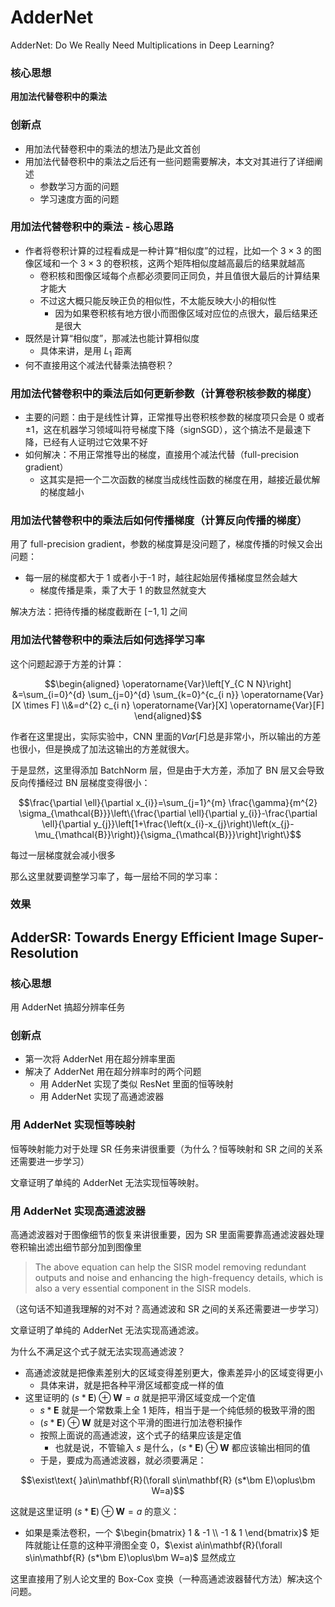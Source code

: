 # AdderNet

AdderNet: Do We Really Need Multiplications in Deep Learning?

### 核心思想

**用加法代替卷积中的乘法**

### 创新点

- 用加法代替卷积中的乘法的想法乃是此文首创
- 用加法代替卷积中的乘法之后还有一些问题需要解决，本文对其进行了详细阐述
  - 参数学习方面的问题
  - 学习速度方面的问题

### 用加法代替卷积中的乘法 - 核心思路

- 作者将卷积计算的过程看成是一种计算“相似度”的过程，比如一个 $3\times 3$ 的图像区域和一个 $3\times 3$ 的卷积核，这两个矩阵相似度越高最后的结果就越高
  - 卷积核和图像区域每个点都必须要同正同负，并且值很大最后的计算结果才能大
  - 不过这大概只能反映正负的相似性，不太能反映大小的相似性
    - 因为如果卷积核有地方很小而图像区域对应位的点很大，最后结果还是很大
- 既然是计算“相似度”，那减法也能计算相似度
  - 具体来讲，是用 $L_1$ 距离
- 何不直接用这个减法代替乘法搞卷积？

### 用加法代替卷积中的乘法后如何更新参数（计算卷积核参数的梯度）

- 主要的问题：由于是线性计算，正常推导出卷积核参数的梯度项只会是 0 或者 $\pm 1$，这在机器学习领域叫符号梯度下降（signSGD），这个搞法不是最速下降，已经有人证明过它效果不好
- 如何解决：不用正常推导出的梯度，直接用个减法代替（full-precision gradient）
  - 这其实是把一个二次函数的梯度当成线性函数的梯度在用，越接近最优解的梯度越小

### 用加法代替卷积中的乘法后如何传播梯度（计算反向传播的梯度）

用了 full-precision gradient，参数的梯度算是没问题了，梯度传播的时候又会出问题：
- 每一层的梯度都大于 1 或者小于-1 时，越往起始层传播梯度显然会越大
  - 梯度传播是乘，乘了大于 1 的数显然就变大

解决方法：把待传播的梯度截断在 $[-1,1]$ 之间

### 用加法代替卷积中的乘法后如何选择学习率

这个问题起源于方差的计算：

$$\begin{aligned}
\operatorname{Var}\left[Y_{C N N}\right] &=\sum_{i=0}^{d} \sum_{j=0}^{d} \sum_{k=0}^{c_{i n}} \operatorname{Var}[X \times F] \\&=d^{2} c_{i n} \operatorname{Var}[X] \operatorname{Var}[F]
\end{aligned}$$

作者在这里提出，实际实验中，CNN 里面的$Var[F]$总是非常小，所以输出的方差也很小，但是换成了加法这输出的方差就很大。

于是显然，这里得添加 BatchNorm 层，但是由于大方差，添加了 BN 层又会导致反向传播经过 BN 层梯度变得很小：

$$\frac{\partial \ell}{\partial x_{i}}=\sum_{j=1}^{m} \frac{\gamma}{m^{2} \sigma_{\mathcal{B}}}\left\{\frac{\partial \ell}{\partial y_{i}}-\frac{\partial \ell}{\partial y_{j}}\left[1+\frac{\left(x_{i}-x_{j}\right)\left(x_{j}-\mu_{\mathcal{B}}\right)}{\sigma_{\mathcal{B}}}\right]\right\}$$

每过一层梯度就会减小很多

那么这里就要调整学习率了，每一层给不同的学习率：

### 效果

## AdderSR: Towards Energy Efficient Image Super-Resolution

### 核心思想

用 AdderNet 搞超分辨率任务

### 创新点

- 第一次将 AdderNet 用在超分辨率里面
- 解决了 AdderNet 用在超分辨率时的两个问题
  - 用 AdderNet 实现了类似 ResNet 里面的恒等映射
  - 用 AdderNet 实现了高通滤波器

### 用 AdderNet 实现恒等映射

恒等映射能力对于处理 SR 任务来讲很重要（为什么？恒等映射和 SR 之间的关系还需要进一步学习）

文章证明了单纯的 AdderNet 无法实现恒等映射。

### 用 AdderNet 实现高通滤波器

高通滤波器对于图像细节的恢复来讲很重要，因为 SR 里面需要靠高通滤波器处理卷积输出滤出细节部分加到图像里

> The above equation can help the SISR model removing redundant outputs and noise and enhancing the high-frequency details, which is also a very essential component in the SISR models.

（这句话不知道我理解的对不对？高通滤波和 SR 之间的关系还需要进一步学习）

文章证明了单纯的 AdderNet 无法实现高通滤波。

为什么不满足这个式子就无法实现高通滤波？
- 高通滤波就是把像素差别大的区域变得差别更大，像素差异小的区域变得更小
  - 具体来讲，就是把各种平滑区域都变成一样的值
- 这里证明的 $(s*\bm E)\oplus\bm W=a$ 就是把平滑区域变成一个定值
  - $s*\bm E$ 就是一个常数乘上全 1 矩阵，相当于是一个纯低频的极致平滑的图
  - $(s*\bm E)\oplus\bm W$ 就是对这个平滑的图进行加法卷积操作
  - 按照上面说的高通滤波，这个式子的结果应该是定值
    - 也就是说，不管输入 $s$ 是什么，$(s*\bm E)\oplus\bm W$ 都应该输出相同的值
  - 于是，要成为高通滤波器，就必须要满足：

$$\exist\text{ }a\in\mathbf{R}(\forall s\in\mathbf{R} (s*\bm E)\oplus\bm W=a)$$

这就是这里证明 $(s*\bm E)\oplus\bm W=a$ 的意义：

- 如果是乘法卷积，一个 $\begin{bmatrix} 1 & -1 \\ -1 & 1 \end{bmatrix}$ 矩阵就能让任意的这种平滑图全变 0，$\exist a\in\mathbf{R}(\forall s\in\mathbf{R} (s*\bm E)\oplus\bm W=a)$ 显然成立

这里直接用了别人论文里的 Box-Cox 变换（一种高通滤波器替代方法）解决这个问题。
